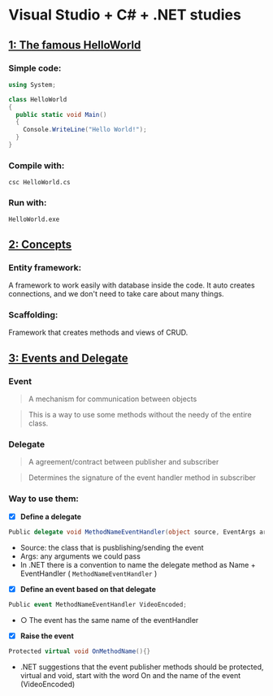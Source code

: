 # Visual Studio + C# + .NET studies

## [1: The famous HelloWorld]()

### Simple code:
```csharp
using System;

class HelloWorld
{
  public static void Main()
  {
    Console.WriteLine("Hello World!");
  }
}
```
### Compile with:
```csc HelloWorld.cs```
### Run with: 
```HelloWorld.exe```

## [2: Concepts]()

### Entity framework:
A framework to work easily with database inside the code. It auto creates connections, and we don't need to take care about many things.

### Scaffolding:
Framework that creates methods and views of CRUD.

## [3: Events and Delegate](https://github.com/felipeaugustox/csharp-studies/tree/master/EventsAndDelegate)

### Event
> A mechanism for communication between objects

> This is a way to use some methods without the needy of the entire class.

### Delegate
> A agreement/contract between publisher and subscriber

> Determines the signature of the event handler method in subscriber

### Way to use them:

- [x] **Define a delegate**

```csharp
Public delegate void MethodNameEventHandler(object source, EventArgs args)
```
* Source: the class that is pusblishing/sending the event
* Args: any arguments we could pass
* In .NET there is a convention to name the delegate method as Name + EventHandler ( ```MethodNameEventHandler``` )
	
- [x] **Define an event based on that delegate**
	
```csharp
Public event MethodNameEventHandler VideoEncoded;
```
* ○ The event has the same name of the eventHandler

- [x] **Raise the event**

```csharp
Protected virtual void OnMethodName(){}
```

* .NET suggestions that the event publisher methods should be protected, virtual and void, start with the word On and the name of the event (VideoEncoded)